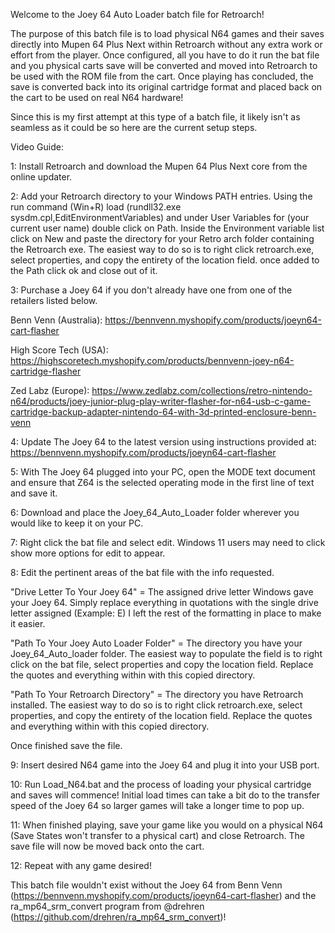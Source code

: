 Welcome to the Joey 64 Auto Loader batch file for Retroarch!

The purpose of this batch file is to load physical N64 games and their saves directly into Mupen 64 Plus Next within Retroarch without any extra work or effort from the player. Once configured, all you have to do it run the bat file and you physical carts save will be converted and moved into Retroarch to be used with the ROM file from the cart. Once playing has concluded, the save is converted back into its original cartridge format and placed back on the cart to be used on real N64 hardware! 

Since this is my first attempt at this type of a batch file, it likely isn't as seamless as it could be so here are the current setup steps.

Video Guide:

1: Install Retroarch and download the Mupen 64 Plus Next core from the online updater.

2: Add your Retroarch directory to your Windows PATH entries. Using the run command (Win+R) load (rundll32.exe sysdm.cpl,EditEnvironmentVariables) and under User Variables for (your current user name) double click on Path. Inside the Environment variable list click on New and paste the directory for your Retro arch folder containing the Retroarch exe. The easiest way to do so is to right click retroarch.exe, select properties, and copy the entirety of the location field. once added to the Path click ok and close out of it.

3: Purchase a Joey 64 if you don't already have one from one of the retailers listed below.

Benn Venn (Australia): https://bennvenn.myshopify.com/products/joeyn64-cart-flasher

High Score Tech (USA): https://highscoretech.myshopify.com/products/bennvenn-joey-n64-cartridge-flasher

Zed Labz (Europe): https://www.zedlabz.com/collections/retro-nintendo-n64/products/joey-junior-plug-play-writer-flasher-for-n64-usb-c-game-cartridge-backup-adapter-nintendo-64-with-3d-printed-enclosure-benn-venn

4: Update The Joey 64 to the latest version using instructions provided at: https://bennvenn.myshopify.com/products/joeyn64-cart-flasher

5: With The Joey 64 plugged into your PC, open the MODE text document and ensure that Z64 is the selected operating mode in the first line of text and save it.

6: Download and place the Joey_64_Auto_Loader folder wherever you would like to keep it on your PC.

7: Right click the bat file and select edit. Windows 11 users may need to click show more options for edit to appear.

8: Edit the pertinent areas of the bat file with the info requested.

"Drive Letter To Your Joey 64" = The assigned drive letter Windows gave your Joey 64. Simply replace everything in quotations with the single drive letter assigned (Example: E) I left the rest of the formatting in place to make it easier.

"Path To Your Joey Auto Loader Folder" = The directory you have your Joey_64_Auto_loader folder. The easiest way to populate the field is to right click on the bat file, select properties and copy the location field. Replace the quotes and everything within with this copied directory.

"Path To Your Retroarch Directory" = The directory you have Retroarch installed. The easiest way to do so is to right click retroarch.exe, select properties, and copy the entirety of the location field. Replace the quotes and everything within with this copied directory.

Once finished save the file.

9: Insert desired N64 game into the Joey 64 and plug it into your USB port. 

10: Run Load_N64.bat and the process of loading your physical cartridge and saves will commence!
Initial load times can take a bit do to the transfer speed of the Joey 64 so larger games will take a longer time to pop up.

11: When finished playing, save your game like you would on a physical N64 (Save States won't transfer to a physical cart) and close Retroarch. The save file will now be moved back onto the cart.

12: Repeat with any game desired!

This batch file wouldn't exist without the Joey 64 from Benn Venn (https://bennvenn.myshopify.com/products/joeyn64-cart-flasher) and the ra_mp64_srm_convert program from @drehren (https://github.com/drehren/ra_mp64_srm_convert)!
